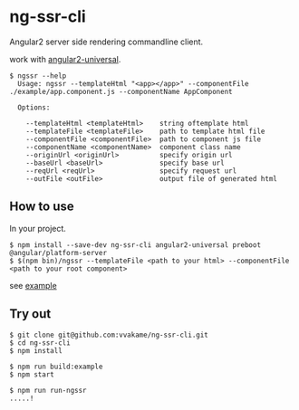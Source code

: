 # ng-ssr-cli

Angular2 server side rendering commandline client.

work with [angular2-universal](https://github.com/angular/universal).

```
$ ngssr --help
  Usage: ngssr --templateHtml "<app></app>" --componentFile ./example/app.component.js --componentName AppComponent

  Options:

    --templateHtml <templateHtml>    string oftemplate html
    --templateFile <templateFile>    path to template html file
    --componentFile <componentFile>  path to component js file
    --componentName <componentName>  component class name
    --originUrl <originUrl>          specify origin url
    --baseUrl <baseUrl>              specify base url
    --reqUrl <reqUrl>                specify request url
    --outFile <outFile>              output file of generated html
```

## How to use

In your project.

```
$ npm install --save-dev ng-ssr-cli angular2-universal preboot @angular/platform-server
$ $(npm bin)/ngssr --templateFile <path to your html> --componentFile <path to your root component>
```

see [example](https://github.com/vvakame/ng-ssr-cli/tree/master/example)

## Try out

```
$ git clone git@github.com:vvakame/ng-ssr-cli.git
$ cd ng-ssr-cli
$ npm install

$ npm run build:example
$ npm start

$ npm run run-ngssr
.....!
```
